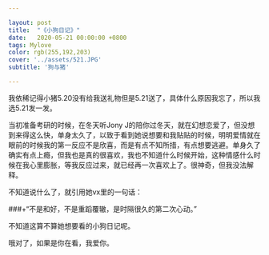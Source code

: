```yaml
---

layout: post
title:  "《小狗日记》"
date:   2020-05-21 00:00:00 +0800
tags: Mylove
color: rgb(255,192,203)
cover: '../assets/521.JPG'
subtitle: '狗与猪'

---
```


我依稀记得小猪5.20没有给我送礼物但是5.21送了，具体什么原因我忘了，所以我选5.21发一发。

当初准备考研的时候，在冬天听Jony J的陪你过冬天，就在幻想恋爱了，但没想到来得这么快，单身太久了，以致于看到她说想要和我贴贴的时候，明明爱情就在眼前的时候我的第一反应不是欣喜，而是有点不知所措，有点想要逃避。单身久了确实有点上瘾，但我也是真的很喜欢，我也不知道什么时候开始，这种情感什么时候在我心里膨胀，等我反应过来，就已经再一次喜欢上了。很神奇，但我没法解释。

不知道说什么了，就引用她vx里的一句话：

###+“不是和好，不是重蹈覆辙，是时隔很久的第二次心动。”

不知道这算不算她想要看的小狗日记呢。

哦对了，如果是你在看，我爱你。


